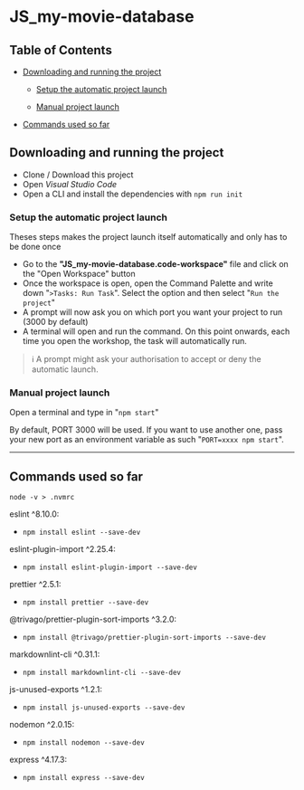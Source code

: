 # JS_my-movie-database

## Table of Contents

- [Downloading and running the project](#downloading-and-running-the-project)

  - [Setup the automatic project launch](#setup-the-automatic-project-launch)

  - [Manual project launch](#manual-project-launch)

- [Commands used so far](#commands-used-so-far)

## Downloading and running the project

- Clone / Download this project
- Open _Visual Studio Code_
- Open a CLI and install the dependencies with `npm run init`

### Setup the automatic project launch

Theses steps makes the project launch itself automatically and only has to be
done once

- Go to the **"JS_my-movie-database.code-workspace"** file and click on the
  "Open Workspace" button
- Once the workspace is open, open the Command Palette and write down
  "`>Tasks: Run Task`". Select the option and then select "`Run the project`"
- A prompt will now ask you on which port you want your project to run
  (3000 by default)
- A terminal will open and run the command. On this point onwards, each time
  you open the workshop, the task will automatically run.

> :information_source: A prompt might ask your authorisation to accept or deny
> the automatic launch.

### Manual project launch

Open a terminal and type in "`npm start`"

By default, PORT 3000 will be used. If you want to use another one,
pass your new port as an environment variable as such "`PORT=xxxx npm start`".

---

## Commands used so far

`node -v > .nvmrc`

eslint ^8.10.0:

- `npm install eslint --save-dev`

eslint-plugin-import ^2.25.4:

- `npm install eslint-plugin-import --save-dev`

prettier ^2.5.1:

- `npm install prettier --save-dev`

@trivago/prettier-plugin-sort-imports ^3.2.0:

- `npm install @trivago/prettier-plugin-sort-imports --save-dev`

markdownlint-cli ^0.31.1:

- `npm install markdownlint-cli --save-dev`

js-unused-exports ^1.2.1:

- `npm install js-unused-exports --save-dev`

nodemon ^2.0.15:

- `npm install nodemon --save-dev`

express ^4.17.3:

- `npm install express --save-dev`
